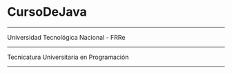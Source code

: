 # CursoDeJava
***
Universidad Tecnológica Nacional - FRRe
***
Tecnicatura Universitaria en Programación
***
